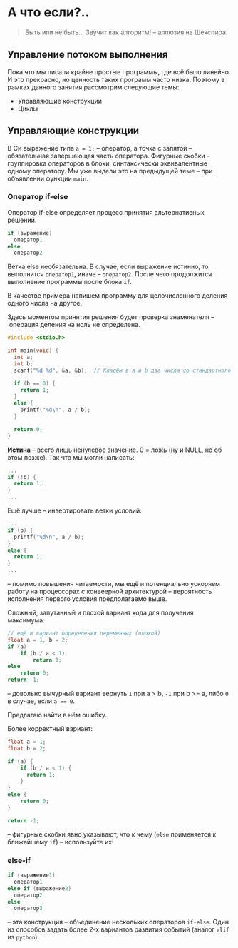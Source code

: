 # А что если?..

> Быть или не быть...
> Звучит как алгоритм!
> – аллюзия на Шекспира.

## Управление потоком выполнения

Пока что мы писали крайне простые программы, где всё было линейно. И это
прекрасно, но ценность таких программ часто низка. Поэтому в рамках
данного занятия рассмотрим следующие темы:

- Управляющие конструкции
- Циклы

## Управляющие конструкции

В Си выражение типа `a = 1;` – оператор, а точка с запятой – обязательная
завершающая часть оператора. Фигурные скобки – группировка операторов в блоки,
синтаксически эквивалентные одному оператору. Мы уже выдели это на предыдущей
теме – при объявлении функции `main`.

### Оператор if-else

Оператор if-else определяет процесс принятия альтернативных решений.

```C
if (выражение)
  оператор1
else
  оператор2
```

Ветка else необязательна. В случае, если выражение истинно, то выполнится
`оператор1`, иначе – `оператор2`. После чего продолжится выполнение программы
после блока `if`.

В качестве примера напишем программу для целочисленного деления одного числа на другое.

Здесь моментом принятия решения будет проверка знаменателя – операция деления
на ноль не определена.

```C
#include <stdio.h>

int main(void) {
  int a;
  int b;
  scanf("%d %d", &a, &b);  // Кладём в a и b два числа со стандартного ввода.

  if (b == 0) {
    return 1;
  }
  else {
    printf("%d\n", a / b);
  }

  return 0;
}
```

**Истина** – всего лишь ненулевое значение. 0 = ложь (ну и NULL, но об этом
позже). Так что мы могли написать:

```C
...
if (!b) {
  return 1;
}
...
```

Ещё лучше – инвертировать ветки условий:

```C
...
if (b) {
  printf("%d\n", a / b);
}
else {
  return 1;
}
...
```

– помимо повышения читаемости, мы ещё и потенциально ускоряем работу на процессорах
с конвеерной архитектурой – вероятность исполнения первого условия предполагаемо
выше.

Сложный, запутанный и плохой вариант кода для получения максимума:

```C
// ещё и вариант определения переменных (плохой)
float a = 1, b = 2;
if (a)
    if (b / a < 1)
        return 1;
else
    return 0;
return -1;
```

– довольно вычурный вариант вернуть `1` при a > b, `-1` при b >= a, либо `0` в случае, если `a == 0`.

Предлагаю найти в нём ошибку.

Более корректный вариант:

```C
float a = 1;
float b = 2;

if (a) {
    if (b / a < 1) {
      return 1;
    }
}
else {
    return 0;
}

return -1;
```

– фигурные скобки явно указывают, что к чему (`else` применяется к ближайшему
`if`) – используйте их!

### else-if

```C
if (выражение1)
  оператор1
else if (выражение2)
  оператор2
else
  оператор3
```

– эта конструкция – объединение нескольких операторов `if-else`.
Один из способов задать более 2-х вариантов развития событий (аналог `elif` из `python`).
